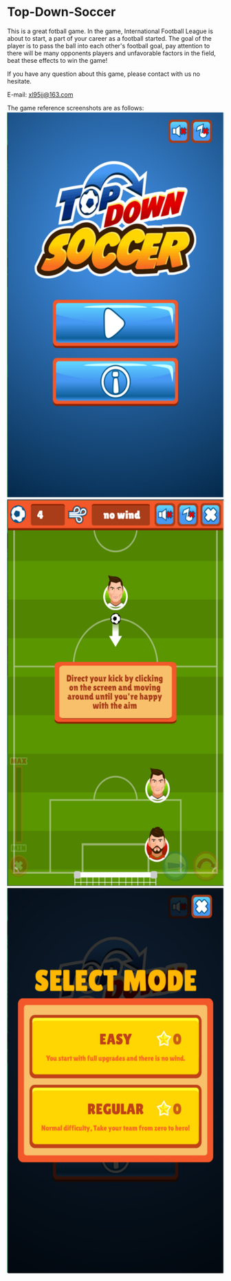 # Top-Down-Soccer

This is a great fotball game. In the game, International Football League is about to start, a part of your career as a football started.  The goal of the player is to pass the ball into each other's football goal, pay attention to there will be many opponents players and unfavorable factors in the field, beat these effects to win the game!

If you have any question about this game, please contact with us no hesitate.

E-mail: xl95jj@163.com

The game reference screenshots are as follows:
![image](https://github.com/MerryLinetime/Top-Down-Soccer/blob/master/main.jpg)
![image](https://github.com/MerryLinetime/Top-Down-Soccer/blob/master/ingame.jpg)
![image](https://github.com/MerryLinetime/Top-Down-Soccer/blob/master/third.jpg)
